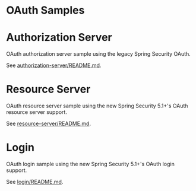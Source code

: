 # OAuth Samples

# Authorization Server

OAuth authorization server sample using the legacy Spring Security OAuth.

See [authorization-server/README.md](authorization-server/README.md).

# Resource Server

OAuth resource server sample using the new Spring Security 5.1+'s OAuth resource server support.

See [resource-server/README.md](resource-server/README.md).

# Login

OAuth login sample using the new Spring Security 5.1+'s OAuth login support.

See [login/README.md](login/README.md).
